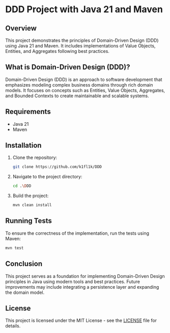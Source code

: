 # DDD Project with Java 21 and Maven

## Overview
This project demonstrates the principles of Domain-Driven Design (DDD) using Java 21 and Maven. It includes implementations of Value Objects, Entities, and Aggregates following best practices.

## What is Domain-Driven Design (DDD)?
Domain-Driven Design (DDD) is an approach to software development that emphasizes modeling complex business domains through rich domain models. It focuses on concepts such as Entities, Value Objects, Aggregates, and Bounded Contexts to create maintainable and scalable systems.

## Requirements
- Java 21
- Maven

## Installation
1. Clone the repository:
   ```sh
   git clone https://github.com/k1fl1k/DDD
   ```
2. Navigate to the project directory:
   ```sh
   cd .\DDD
   ```
3. Build the project:
   ```sh
   mvn clean install
   ```

## Running Tests
To ensure the correctness of the implementation, run the tests using Maven:
```sh
mvn test
```

## Conclusion
This project serves as a foundation for implementing Domain-Driven Design principles in Java using modern tools and best practices. Future improvements may include integrating a persistence layer and expanding the domain model.

## License
This project is licensed under the MIT License - see the [LICENSE](LICENSE) file for details.

